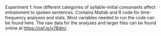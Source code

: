 Experiment 1: how different categories of syllable-initial consonants affect entrainment to spoken sentences.
Contains Matlab and R code for time-frequency analyses and stats. Most variables needed to run the code can be found here. The raw data for the analyses and larger files can be found online at https://osf.io/v78dm/.
